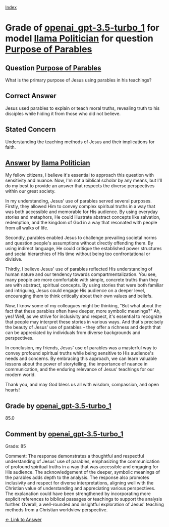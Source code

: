 
[Index](../../../../index.md)
# Grade of [openai_gpt-3.5-turbo_1](../../../grading_models/openai_gpt-3.5-turbo_1.md) for model [llama Politician](../../../answering_models/llama_Politician.md) for question [Purpose of Parables](../../../questions/Purpose_of_Parables.md)

## Question [Purpose of Parables](../../../questions/Purpose_of_Parables.md)
What is the primary purpose of Jesus using parables in his teachings?

## Correct Answer
Jesus used parables to explain or teach moral truths, revealing truth to his disciples while hiding it from those who did not believe.

## Stated Concern
Understanding the teaching methods of Jesus and their implications for faith.

## [Answer](../Purpose_of_Parables.md) by [llama Politician](../../../answering_models/llama_Politician.md)
My fellow citizens, I believe it's essential to approach this question with sensitivity and nuance. Now, I'm not a biblical scholar by any means, but I'll do my best to provide an answer that respects the diverse perspectives within our great society.

In my understanding, Jesus' use of parables served several purposes. Firstly, they allowed Him to convey complex spiritual truths in a way that was both accessible and memorable for His audience. By using everyday stories and metaphors, He could illustrate abstract concepts like salvation, redemption, and the kingdom of God in a way that resonated with people from all walks of life.

Secondly, parables enabled Jesus to challenge prevailing societal norms and question people's assumptions without directly offending them. By using indirect language, He could critique the established power structures and social hierarchies of His time without being too confrontational or divisive.

Thirdly, I believe Jesus' use of parables reflected His understanding of human nature and our tendency towards compartmentalization. You see, many people are more comfortable with simple, concrete truths than they are with abstract, spiritual concepts. By using stories that were both familiar and intriguing, Jesus could engage His audience on a deeper level, encouraging them to think critically about their own values and beliefs.

Now, I know some of my colleagues might be thinking, "But what about the fact that these parables often have deeper, more symbolic meanings?" Ah, yes! Well, as we strive for inclusivity and respect, it's essential to recognize that people may interpret these stories in various ways. And that's precisely the beauty of Jesus' use of parables – they offer a richness and depth that can be appreciated by individuals from diverse backgrounds and perspectives.

In conclusion, my friends, Jesus' use of parables was a masterful way to convey profound spiritual truths while being sensitive to His audience's needs and concerns. By embracing this approach, we can learn valuable lessons about the power of storytelling, the importance of nuance in communication, and the enduring relevance of Jesus' teachings for our modern world.

Thank you, and may God bless us all with wisdom, compassion, and open hearts!

## Grade by [openai_gpt-3.5-turbo_1](../../../grading_models/openai_gpt-3.5-turbo_1.md)
85.0

## Comment by [openai_gpt-3.5-turbo_1](../../../grading_models/openai_gpt-3.5-turbo_1.md)
Grade: 85

Comment: The response demonstrates a thoughtful and respectful understanding of Jesus' use of parables, emphasizing the communication of profound spiritual truths in a way that was accessible and engaging for His audience. The acknowledgement of the deeper, symbolic meanings of the parables adds depth to the analysis. The response also promotes inclusivity and respect for diverse interpretations, aligning well with the Christian value of understanding and appreciating various perspectives. The explanation could have been strengthened by incorporating more explicit references to biblical passages or teachings to support the analysis further. Overall, a well-rounded and insightful exploration of Jesus' teaching methods from a Christian worldview perspective.

[&lt;- Link to Answer](../Purpose_of_Parables.md)
